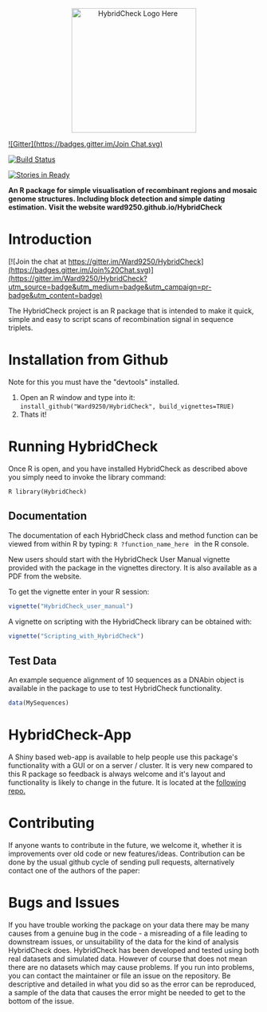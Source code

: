 <a name="logo"/>
<div align="center">
<a href="http://ward9250.github.io/HybridCheck">
<img src="http://ward9250.github.io/HybridCheck/img/HybridCheckLogo.png" height="250" alt="HybridCheck Logo Here"></img>
</a>
</div>

[![Gitter](https://badges.gitter.im/Join Chat.svg)](https://gitter.im/Ward9250/HybridCheck?utm_source=badge&utm_medium=badge&utm_campaign=pr-badge&utm_content=badge)

[![Build Status](https://travis-ci.org/Ward9250/HybridCheck.svg?branch=master)](https://travis-ci.org/Ward9250/HybridCheck)

[![Stories in Ready](https://badge.waffle.io/Ward9250/HybridCheck.png?label=ready&title=Ready)](https://waffle.io/Ward9250/HybridCheck)

**An R package for simple visualisation of recombinant regions and mosaic genome structures. Including block detection and simple dating estimation.**
**Visit the website ward9250.github.io/HybridCheck**

# Introduction

[![Join the chat at https://gitter.im/Ward9250/HybridCheck](https://badges.gitter.im/Join%20Chat.svg)](https://gitter.im/Ward9250/HybridCheck?utm_source=badge&utm_medium=badge&utm_campaign=pr-badge&utm_content=badge)

The HybridCheck project is an R package that is intended to make it quick, simple and easy to script scans of recombination signal in sequence triplets.

# Installation from Github

Note for this you must have the "devtools" installed.

1. Open an R window and type into it: `install_github("Ward9250/HybridCheck", build_vignettes=TRUE)`
2. Thats it!

# Running HybridCheck

Once R is open, and you have installed HybridCheck as described above you simply need to invoke the library command:

```R library(HybridCheck) ```

## Documentation

The documentation of each HybridCheck class and method function can be viewed from within R by typing:
```R ?function_name_here ``` in the R console.

New users should start with the HybridCheck User Manual vignette provided with the package in the vignettes directory.
It is also available as a PDF from the website.

To get the vignette enter in your R session:
```R
vignette("HybridCheck_user_manual")
```

A vignette on scripting with the HybridCheck library can be obtained with:
```R
vignette("Scripting_with_HybridCheck")
```

## Test Data

An example sequence alignment of 10 sequences as a DNAbin object is available in the package to use to test HybridCheck functionality.
```R
data(MySequences)
```

# HybridCheck-App

A Shiny based web-app is available to help people use this package's functionality with a GUI or on a server / cluster.
It is very new compared to this R package so feedback is always welcome and it's layout and functionality is likely to change in the future. It is located at the [following repo.](https://github.com/Ward9250/HybridCheck-App)


# Contributing

If anyone wants to contribute in the future, we welcome it, whether it is improvements over old code or new features/ideas.
Contribution can be done by the usual github cycle of sending pull requests, alternatively contact one of the authors of the paper:

# Bugs and Issues

If you have trouble working the package on your data there may be many causes from a genuine bug in the code - a misreading of a file leading to downstream issues, or unsuitability of the data for the kind of analysis HybridCheck does.
HybridCheck has been developed and tested using both real datasets and simulated data. However of course that does not mean there are no datasets which may cause problems. If you run into problems, you can contact the maintainer or file an issue on the repository.
Be descriptive and detailed in what you did so as the error can be reproduced, a sample of the data that causes the error might be needed to get to the bottom of the issue.
